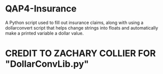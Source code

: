 # QAP4-Insurance
A Python script used to fill out insurance claims, along with using a dollarconvert script that helps change strings into floats and automatically make a printed variable a dollar value.

# CREDIT TO ZACHARY COLLIER FOR "DollarConvLib.py"
